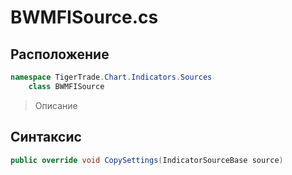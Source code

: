 
# BWMFISource.cs
## Расположение
```csharp
namespace TigerTrade.Chart.Indicators.Sources  
    class BWMFISource
```

> Описание

## Синтаксис
```csharp
public override void CopySettings(IndicatorSourceBase source)
```
